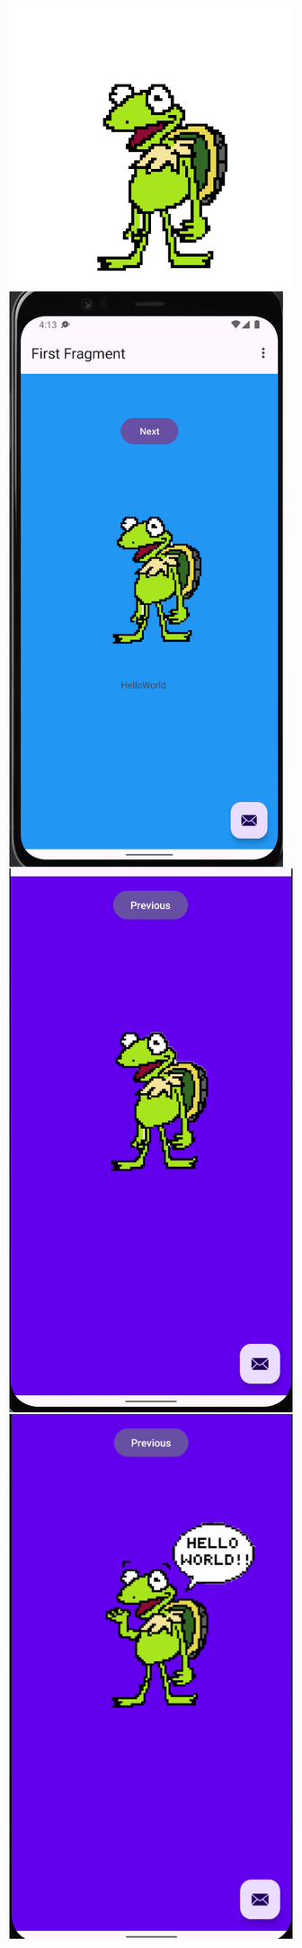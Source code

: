 ![alt text](app/src/main/res/drawable/helloturtle.gif)
![alt text](https://github.com/becksons/CS501_HW1/blob/092566cd1d41b9e8781c133766d8a289d7e7c63b/Screenshot%202024-01-25%20at%204.13.33%20PM.png)
![alt text](https://github.com/becksons/CS501_HW1/blob/4d4bc94a6205572a41c10da674a8b965ff137633/Screenshot%202024-01-25%20at%202.19.14%20PM.png)
![alt text](https://github.com/becksons/CS501_HW1/blob/4d4bc94a6205572a41c10da674a8b965ff137633/Screenshot%202024-01-25%20at%202.19.19%20PM.png)
